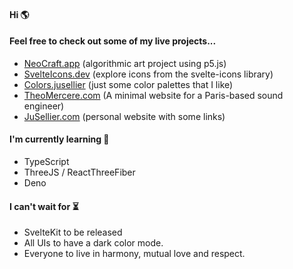 #### Hi 🌎 
#### Feel free to check out some of my live projects...
- [NeoCraft.app](https://neocraft.app) (algorithmic art project using p5.js)
- [SvelteIcons.dev](https://svelteicons.dev) (explore icons from the svelte-icons library)
- [Colors.jusellier](https://colors.jusellier.com) (just some color palettes that I like)
- [TheoMercere.com](https://theomercere.com) (A minimal website for a Paris-based sound engineer)
- [JuSellier.com](https://jusellier.com) (personal website with some links)

#### I'm currently learning 🌱
- TypeScript
- ThreeJS / ReactThreeFiber
- Deno

#### I can't wait for ⏳
- SvelteKit to be released
- All UIs to have a dark color mode.
- Everyone to live in harmony, mutual love and respect.
